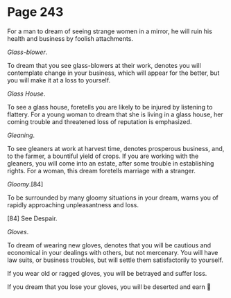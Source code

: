 # Page 243
For a man to dream of seeing strange women in a mirror,
he will ruin his health and business by foolish attachments.


_Glass-blower_.


To dream that you see glass-blowers at their work, denotes you will
contemplate change in your business, which will appear for the better,
but you will make it at a loss to yourself.


_Glass House_.


To see a glass house, foretells you are likely to be injured by listening
to flattery. For a young woman to dream that she is living in a glass house,
her coming trouble and threatened loss of reputation is emphasized.


_Gleaning_.


To see gleaners at work at harvest time, denotes prosperous
business, and, to the farmer, a bountiful yield of crops.
If you are working with the gleaners, you will come into
an estate, after some trouble in establishing rights.
For a woman, this dream foretells marriage with a stranger.


_Gloomy_.[84]


To be surrounded by many gloomy situations in your dream,
warns you of rapidly approaching unpleasantness and loss.



[84] See Despair.


_Gloves_.


To dream of wearing new gloves, denotes that you will be cautious
and economical in your dealings with others, but not mercenary.
You will have law suits, or business troubles, but will settle them
satisfactorily to yourself.


If you wear old or ragged gloves, you will be betrayed and suffer loss.


If you dream that you lose your gloves, you will be deserted and earn
